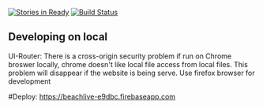 [![Stories in Ready](https://badge.waffle.io/BeachHacks/Beach_Live.png?label=ready&title=Ready)](https://waffle.io/BeachHacks/Beach_Live)
[![Build Status](https://travis-ci.org/BeachHacks/Beach_Live.svg?branch=master)](https://travis-ci.org/BeachHacks/Beach_Live)

## Developing on local
UI-Router: There is a cross-origin security problem if run on Chrome broswer locally, chrome doesn't like local file access from local files. This problem will disappear if the website is being serve.
Use firefox browser for development

#Deploy: https://beachlive-e9dbc.firebaseapp.com
